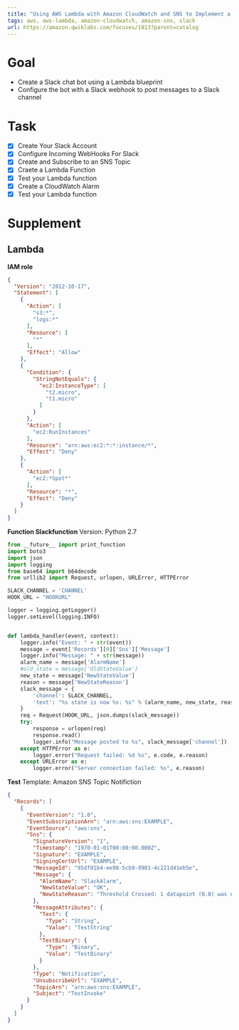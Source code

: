 ```yaml
---
title: "Using AWS Lambda with Amazon CloudWatch and SNS to Implement a Slack Chat Bot"
tags: aws, aws-lambda, amazon-cloudwatch, amazon-sns, slack
url: https://amazon.qwiklabs.com/focuses/1813?parent=catalog
---
```


# Goal
- Create a Slack chat bot using a Lambda blueprint
- Configure the bot with a Slack webhook to post messages to a Slack channel

# Task
- [x] Create Your Slack Account
- [x] Configure Incoming WebHooks For Slack
- [x] Create and Subscribe to an SNS Topic
- [x] Craete a Lambda Function
- [x] Test your Lambda function
- [x] Create a CloudWatch Alarm
- [x] Test your Lambda function

# Supplement
## Lambda
**IAM role**
```json
{
  "Version": "2012-10-17",
  "Statement": [
    {
      "Action": [
        "s3:*",
        "logs:*"
      ],
      "Resource": [
        "*"
      ],
      "Effect": "Allow"
    },
    {
      "Condition": {
        "StringNotEquals": {
          "ec2:InstanceType": [
            "t2.micro",
            "t1.micro"
          ]
        }
      },
      "Action": [
        "ec2:RunInstances"
      ],
      "Resource": "arn:aws:ec2:*:*:instance/*",
      "Effect": "Deny"
    },
    {
      "Action": [
        "ec2:*Spot*"
      ],
      "Resource": "*",
      "Effect": "Deny"
    }
  ]
}
```

**Function Slackfunction**
Version: Python 2.7
```python
from __future__ import print_function
import boto3
import json
import logging
from base64 import b64decode
from urllib2 import Request, urlopen, URLError, HTTPError

SLACK_CHANNEL = 'CHANNEL'
HOOK_URL = "HOOKURL"

logger = logging.getLogger()
logger.setLevel(logging.INFO)


def lambda_handler(event, context):
    logger.info("Event: " + str(event))
    message = event['Records'][0]['Sns']['Message']
    logger.info("Message: " + str(message))
    alarm_name = message['AlarmName']
    #old_state = message['OldStateValue']
    new_state = message['NewStateValue']
    reason = message['NewStateReason']
    slack_message = {
        'channel': SLACK_CHANNEL,
        'text': "%s state is now %s: %s" % (alarm_name, new_state, reason)
    }
    req = Request(HOOK_URL, json.dumps(slack_message))
    try:
        response = urlopen(req)
        response.read()
        logger.info("Message posted to %s", slack_message['channel'])
    except HTTPError as e:
        logger.error("Request failed: %d %s", e.code, e.reason)
    except URLError as e:
        logger.error("Server connection failed: %s", e.reason)
```

**Test**
Template: Amazon SNS Topic Notifiction
```json
{
  "Records": [
    {
      "EventVersion": "1.0",
      "EventSubscriptionArn": "arn:aws:sns:EXAMPLE",
      "EventSource": "aws:sns",
      "Sns": {
        "SignatureVersion": "1",
        "Timestamp": "1970-01-01T00:00:00.000Z",
        "Signature": "EXAMPLE",
        "SigningCertUrl": "EXAMPLE",
        "MessageId": "95df01b4-ee98-5cb9-9903-4c221d41eb5e",
        "Message": {
          "AlarmName": "SlackAlarm",
          "NewStateValue": "OK",
          "NewStateReason": "Threshold Crossed: 1 datapoint (0.0) was not greater than or equal to the threshold (1.0)."
        },
        "MessageAttributes": {
          "Test": {
            "Type": "String",
            "Value": "TestString"
          },
          "TestBinary": {
            "Type": "Binary",
            "Value": "TestBinary"
          }
        },
        "Type": "Notification",
        "UnsubscribeUrl": "EXAMPLE",
        "TopicArn": "arn:aws:sns:EXAMPLE",
        "Subject": "TestInvoke"
      }
    }
  ]
}
```
